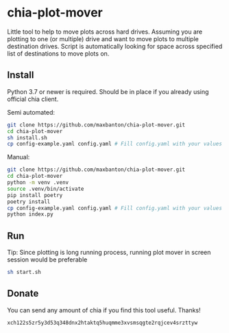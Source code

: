 # chia-plot-mover
Little tool to help to move plots across hard drives.
Assuming you are plotting to one (or multiple) drive and want to move plots to multiple destination drives.
Script is automatically looking for space across specified list of destinations to move plots on.

## Install
Python 3.7 or newer is required. Should be in place if you already using official chia client.

Semi automated:
```bash
git clone https://github.com/maxbanton/chia-plot-mover.git
cd chia-plot-mover
sh install.sh
cp config-example.yaml config.yaml # Fill config.yaml with your values
```

Manual:
```bash
git clone https://github.com/maxbanton/chia-plot-mover.git
cd chia-plot-mover
python -m venv .venv
source .venv/bin/activate
pip install poetry
poetry install
cp config-example.yaml config.yaml # Fill config.yaml with your values
python index.py
```

## Run
Tip: Since plotting is long running process, running plot mover in screen session would be preferable

```bash
sh start.sh
```

## Donate
You can send any amount of chia if you find this tool useful. Thanks!
```bash
xch122s5zr5y3d53q348dnx2htaktq5huqmme3xvsmsqgte2rqjcev4srzttyw
```